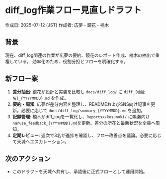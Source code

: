 # diff_log作業フロー見直しドラフト
作成日: 2025-07-12 (JST)
作成者: 広夢・鏡花・楠木

## 背景
現在、diff_log関連の作業が広夢の要約、鏡花のレポート作成、楠木の抽出で重複している。
効率化のため、役割分担とフローを明確化する。

## 新フロー案
1. **差分抽出**: 鏡花が設計と実装を比較し `docs/diff_log/` に `diff_{機能名}_{YYYYMMDD}.md` を作成。
2. **要約・周知**: 広夢が差分内容を整理し、READMEおよびSNS向け記事を更新。必要に応じて `docs/diff_log/summary_{YYYYMMDD}.md` を追加。
3. **記録管理**: 楠木がdiff_logを一覧化し、`Reportsx/kusunoki/` に鳴瀬向け`naruse_feedback_{YYYYMMDD}.md`を更新。差分の所在と最新状況を全員へ周知。
4. **定期レビュー**: 週次で3名が進捗を確認し、フロー改善点を議論。必要に応じて天城へエスカレーション。

## 次のアクション
- このドラフトを天城へ共有し、承認後に正式フローとして運用開始。
